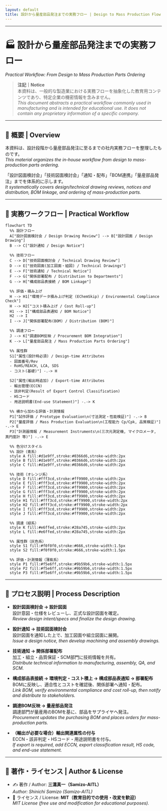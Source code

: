 ```yaml
---
layout: default
title: 設計から量産部品発注までの実務フロー | Design to Mass Production Flow
---
```


---

# 🏭 設計から量産部品発注までの実務フロー  
*Practical Workflow: From Design to Mass Production Parts Ordering*

> **注記｜Notice**  
> 本資料は、一般的な製造業における実務フローを抽象化した教育用コンテンツであり、特定企業の機密情報を含みません。  
> *This document abstracts a practical workflow commonly used in manufacturing and is intended for educational use. It does not contain any proprietary information of a specific company.*

---

## 📘 概要 | Overview
本資料は、設計段階から量産部品発注に至るまでの社内実務フローを整理したものです。  
*This material organizes the in-house workflow from design to mass-production parts ordering.*

「設計図面検討会」「技術図面検討会」「通知・配布」「BOM連携」「量産部品発注」までを体系的に示します。  
*It systematically covers design/technical drawing reviews, notices and distribution, BOM linkage, and ordering of mass-production parts.*

---

## 🔁 実務ワークフロー | Practical Workflow

```mermaid
flowchart TD
  %% 設計フロー
  A["設計図面検討会 / Design Drawing Review"] --> B["設計図面 / Design Drawing"]
  B --> C["設計通知 / Design Notice"]

  %% 技術フロー
  C --> D["技術図面検討会 / Technical Drawing Review"]
  D --> E["技術図面(加工図面・組図) / Technical Drawings"]
  E --> F["技術通知 / Technical Notice"]
  F --> G["関係部署配布 / Distribution to Departments"]
  G --> H["構成部品表接続 / BOM Linkage"]

  %% 評価・積み上げ
  H --> H1["環境データ積み上げ判定 (EChemSkip) / Environmental Compliance Check"]
  H --> H2["コスト積み上げ / Cost Roll-up"]
  H1 --> I["構成部品表通知 / BOM Notice"]
  H2 --> I
  I --> J["関係部署配布(BOM) / Distribution (BOM)"]

  %% 調達フロー
  J --> K["調達BOM反映 / Procurement BOM Integration"]
  K --> L["量産部品発注 / Mass Production Parts Ordering"]

  %% 属性群
  S1["属性(設計時必須) / Design-time Attributes
  - 図面番号/Rev
  - RoHS/REACH, LCA, SDS
  - コスト(基礎)"] -.-> H

  S2["属性(輸出時追加) / Export-time Attributes
  - 輸出管理(ECCN)
  - 該非判定(Result of Export Control Classification)
  - HSコード
  - 用途説明書(End-use Statement)"] -.-> K

  %% 横から加わる評価・計測情報
  P1["試作評価 / Prototype Evaluation\n(寸法測定・性能検証)"] -.-> B
  P2["量産評価 / Mass Production Evaluation\n(工程能力 Cp/Cpk, 品質検証)"] -.-> E
  P3["計測器情報 / Measurement Instruments\n(三次元測定機, マイクロメータ, 真円度計 等)"] -.-> E

  %% 色分けスタイル
  %% 設計（青系）
  style A fill:#d1e9ff,stroke:#0366d6,stroke-width:2px
  style B fill:#d1e9ff,stroke:#0366d6,stroke-width:2px
  style C fill:#d1e9ff,stroke:#0366d6,stroke-width:2px

  %% 技術（オレンジ系）
  style D fill:#fff3cd,stroke:#ff9900,stroke-width:2px
  style E fill:#fff3cd,stroke:#ff9900,stroke-width:2px
  style F fill:#fff3cd,stroke:#ff9900,stroke-width:2px
  style G fill:#fff3cd,stroke:#ff9900,stroke-width:2px
  style H fill:#fff3cd,stroke:#ff9900,stroke-width:2px
  style H1 fill:#fff3cd,stroke:#ff9900,stroke-width:2px
  style H2 fill:#fff3cd,stroke:#ff9900,stroke-width:2px
  style I fill:#fff3cd,stroke:#ff9900,stroke-width:2px
  style J fill:#fff3cd,stroke:#ff9900,stroke-width:2px

  %% 調達（緑系）
  style K fill:#e6ffed,stroke:#28a745,stroke-width:2px
  style L fill:#e6ffed,stroke:#28a745,stroke-width:2px

  %% 属性群（灰色系）
  style S1 fill:#f0f0f0,stroke:#666,stroke-width:1.5px
  style S2 fill:#f0f0f0,stroke:#666,stroke-width:1.5px

  %% 評価・計測情報（薄紫系）
  style P1 fill:#f5e6ff,stroke:#9b59b6,stroke-width:1.5px
  style P2 fill:#f5e6ff,stroke:#9b59b6,stroke-width:1.5px
  style P3 fill:#f5e6ff,stroke:#9b59b6,stroke-width:1.5px
```

---

## 📂 プロセス説明 | Process Description

- **設計図面検討会 → 設計図面**  
  設計意図・仕様をレビューし、正式な設計図面を確定。  
  *Review design intent/specs and finalize the design drawing.*

- **設計通知 → 技術図面検討会**  
  設計図面を通知した上で、加工図面や組立図面に展開。  
  *Issue a design notice, then develop machining and assembly drawings.*

- **技術通知 → 関係部署配布**  
  加工・組立・品質保証・SCM部門に技術情報を共有。  
  *Distribute technical information to manufacturing, assembly, QA, and SCM.*

- **構成部品表接続 → 環境判定・コスト積上 → 構成部品表通知 → 部署配布**  
  BOMに反映し、適合性とコストを確認後、関係部署へ通知・配布。  
  *Link BOM, verify environmental compliance and cost roll-up, then notify and distribute to stakeholders.*

- **調達BOM反映 → 量産部品発注**  
  調達部門が量産用のBOMを基に、部品をサプライヤへ発注。  
  *Procurement updates the purchasing BOM and places orders for mass-production parts.*

- **（輸出が必要な場合）輸出関連属性の付与**  
  ECCN・該非判定・HSコード・用途説明書を付与。  
  *If export is required, add ECCN, export classification result, HS code, and end-use statement.*

---

## 👤 著作・ライセンス | Author & License
- ✍️ 著作 / Author: **三溝真一（Samizo-AITL）**  
  *Author: Shinichi Samizo (Samizo-AITL)*  
- 📜 ライセンス / License: **MIT（教育目的での使用・改変を歓迎）**  
  *MIT License (free use and modification for educational purposes).*
